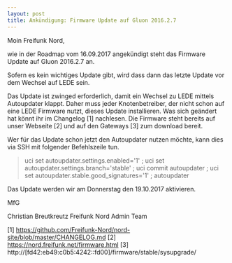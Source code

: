 ```yaml
---
layout: post
title: Ankündigung: Firmware Update auf Gluon 2016.2.7
---
```


Moin Freifunk Nord,

wie in der Roadmap vom 16.09.2017 angekündigt steht das Firmware Update auf Gluon 2016.2.7 an.

Sofern es kein wichtiges Update gibt, wird dass dann das letzte Update vor dem Wechsel auf LEDE sein.

Das Update ist zwinged erforderlich, damit ein Wechsel zu LEDE mittels Autoupdater klappt. Daher muss jeder Knotenbetreiber, der nicht schon auf eine LEDE Firmware nutzt, dieses Update installieren. Was sich geändert hat könnt ihr im Changelog [1] nachlesen. Die Firmware steht bereits auf unser Webseite [2] und auf den Gateways [3] zum download bereit.

Wer für das Update schon jetzt den Autoupdater nutzen möchte, kann dies via SSH mit folgender Befehlszeile tun.

> uci set autoupdater.settings.enabled='1' ; uci set autoupdater.settings.branch='stable' ; uci commit autoupdater ; uci set autoupdater.stable.good_signatures='1' ; autoupdater

Das Update werden wir am Donnerstag den 19.10.2017 aktivieren.

MfG

Christian Breutkreutz
Freifunk Nord Admin Team

[1] https://github.com/Freifunk-Nord/nord-site/blob/master/CHANGELOG.md
[2] https://nord.freifunk.net/firmware.html
[3] http://[fd42:eb49:c0b5:4242::fd00]/firmware/stable/sysupgrade/
